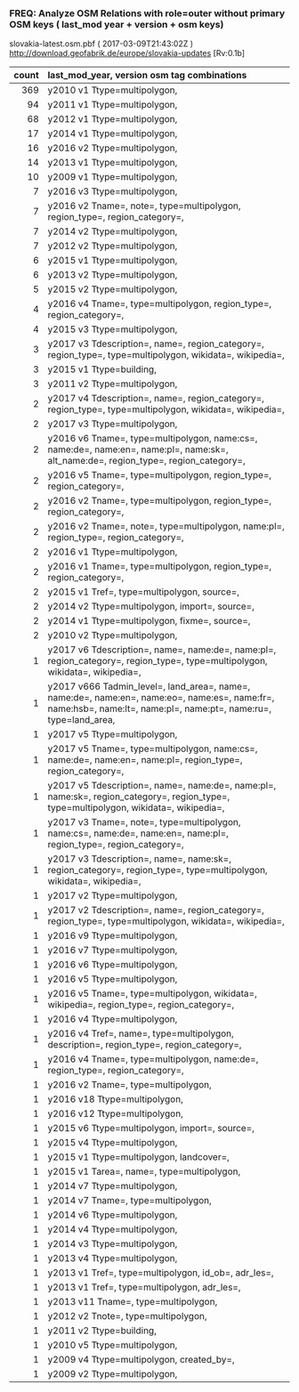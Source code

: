  
### FREQ: Analyze OSM Relations with role=outer without primary OSM keys ( last_mod year + version + osm keys)
slovakia-latest.osm.pbf ( 2017-03-09T21:43:02Z ) http://download.geofabrik.de/europe/slovakia-updates [Rv:0.1b]
 
|  count  |  last_mod_year, version osm tag combinations 
|  -----: | :--------------------------------------
|    369  |  y2010 v1 Ttype=multipolygon, 
|     94  |  y2011 v1 Ttype=multipolygon, 
|     68  |  y2012 v1 Ttype=multipolygon, 
|     17  |  y2014 v1 Ttype=multipolygon, 
|     16  |  y2016 v2 Ttype=multipolygon, 
|     14  |  y2013 v1 Ttype=multipolygon, 
|     10  |  y2009 v1 Ttype=multipolygon, 
|      7  |  y2016 v3 Ttype=multipolygon, 
|      7  |  y2016 v2 Tname=, note=, type=multipolygon, region_type=, region_category=, 
|      7  |  y2014 v2 Ttype=multipolygon, 
|      7  |  y2012 v2 Ttype=multipolygon, 
|      6  |  y2015 v1 Ttype=multipolygon, 
|      6  |  y2013 v2 Ttype=multipolygon, 
|      5  |  y2015 v2 Ttype=multipolygon, 
|      4  |  y2016 v4 Tname=, type=multipolygon, region_type=, region_category=, 
|      4  |  y2015 v3 Ttype=multipolygon, 
|      3  |  y2017 v3 Tdescription=, name=, region_category=, region_type=, type=multipolygon, wikidata=, wikipedia=, 
|      3  |  y2015 v1 Ttype=building, 
|      3  |  y2011 v2 Ttype=multipolygon, 
|      2  |  y2017 v4 Tdescription=, name=, region_category=, region_type=, type=multipolygon, wikidata=, wikipedia=, 
|      2  |  y2017 v3 Ttype=multipolygon, 
|      2  |  y2016 v6 Tname=, type=multipolygon, name:cs=, name:de=, name:en=, name:pl=, name:sk=, alt_name:de=, region_type=, region_category=, 
|      2  |  y2016 v5 Tname=, type=multipolygon, region_type=, region_category=, 
|      2  |  y2016 v2 Tname=, type=multipolygon, region_type=, region_category=, 
|      2  |  y2016 v2 Tname=, note=, type=multipolygon, name:pl=, region_type=, region_category=, 
|      2  |  y2016 v1 Ttype=multipolygon, 
|      2  |  y2016 v1 Tname=, type=multipolygon, region_type=, region_category=, 
|      2  |  y2015 v1 Tref=, type=multipolygon, source=, 
|      2  |  y2014 v2 Ttype=multipolygon, import=, source=, 
|      2  |  y2014 v1 Ttype=multipolygon, fixme=, source=, 
|      2  |  y2010 v2 Ttype=multipolygon, 
|      1  |  y2017 v6 Tdescription=, name=, name:de=, name:pl=, region_category=, region_type=, type=multipolygon, wikidata=, wikipedia=, 
|      1  |  y2017 v666 Tadmin_level=, land_area=, name=, name:de=, name:en=, name:eo=, name:es=, name:fr=, name:hsb=, name:lt=, name:pl=, name:pt=, name:ru=, type=land_area, 
|      1  |  y2017 v5 Ttype=multipolygon, 
|      1  |  y2017 v5 Tname=, type=multipolygon, name:cs=, name:de=, name:en=, name:pl=, region_type=, region_category=, 
|      1  |  y2017 v5 Tdescription=, name=, name:de=, name:pl=, name:sk=, region_category=, region_type=, type=multipolygon, wikidata=, wikipedia=, 
|      1  |  y2017 v3 Tname=, note=, type=multipolygon, name:cs=, name:de=, name:en=, name:pl=, region_type=, region_category=, 
|      1  |  y2017 v3 Tdescription=, name=, name:sk=, region_category=, region_type=, type=multipolygon, wikidata=, wikipedia=, 
|      1  |  y2017 v2 Ttype=multipolygon, 
|      1  |  y2017 v2 Tdescription=, name=, region_category=, region_type=, type=multipolygon, wikidata=, wikipedia=, 
|      1  |  y2016 v9 Ttype=multipolygon, 
|      1  |  y2016 v7 Ttype=multipolygon, 
|      1  |  y2016 v6 Ttype=multipolygon, 
|      1  |  y2016 v5 Ttype=multipolygon, 
|      1  |  y2016 v5 Tname=, type=multipolygon, wikidata=, wikipedia=, region_type=, region_category=, 
|      1  |  y2016 v4 Ttype=multipolygon, 
|      1  |  y2016 v4 Tref=, name=, type=multipolygon, description=, region_type=, region_category=, 
|      1  |  y2016 v4 Tname=, type=multipolygon, name:de=, region_type=, region_category=, 
|      1  |  y2016 v2 Tname=, type=multipolygon, 
|      1  |  y2016 v18 Ttype=multipolygon, 
|      1  |  y2016 v12 Ttype=multipolygon, 
|      1  |  y2015 v6 Ttype=multipolygon, import=, source=, 
|      1  |  y2015 v4 Ttype=multipolygon, 
|      1  |  y2015 v1 Ttype=multipolygon, landcover=, 
|      1  |  y2015 v1 Tarea=, name=, type=multipolygon, 
|      1  |  y2014 v7 Ttype=multipolygon, 
|      1  |  y2014 v7 Tname=, type=multipolygon, 
|      1  |  y2014 v6 Ttype=multipolygon, 
|      1  |  y2014 v4 Ttype=multipolygon, 
|      1  |  y2014 v3 Ttype=multipolygon, 
|      1  |  y2013 v4 Ttype=multipolygon, 
|      1  |  y2013 v1 Tref=, type=multipolygon, id_ob=, adr_les=, 
|      1  |  y2013 v1 Tref=, type=multipolygon, adr_les=, 
|      1  |  y2013 v11 Tname=, type=multipolygon, 
|      1  |  y2012 v2 Tnote=, type=multipolygon, 
|      1  |  y2011 v2 Ttype=building, 
|      1  |  y2010 v5 Ttype=multipolygon, 
|      1  |  y2009 v4 Ttype=multipolygon, created_by=, 
|      1  |  y2009 v2 Ttype=multipolygon, 
 
